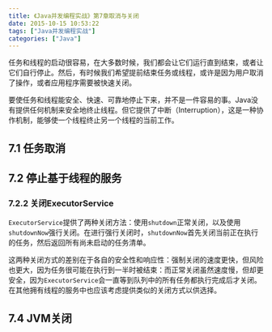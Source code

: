 ```yaml
---
title: 《Java并发编程实战》第7章取消与关闭
date: 2015-10-15 10:53:22
tags: ["Java并发编程实战"]
categories: ["Java"]
---
```


任务和线程的启动很容易，在大多数时候，我们都会让它们运行直到结束，或者让它们自行停止。然后，有时候我们希望提前结束任务或线程，或许是因为用户取消了操作，或者应用程序需要被快速关闭。

要使任务和线程能安全、快速、可靠地停止下来，并不是一件容易的事。Java没有提供任何机制来安全地终止线程。但它提供了中断（Interruption），这是一种协作机制，能够使一个线程终止另一个线程的当前工作。

<!--more-->

## 7.1 任务取消

## 7.2 停止基于线程的服务


### 7.2.2 关闭ExecutorService

`ExecutorService`提供了两种关闭方法：使用`shutdown`正常关闭，以及使用`shutdownNow`强行关闭。在进行强行关闭时，`shutdownNow`首先关闭当前正在执行的任务，然后返回所有尚未启动的任务清单。

这两种关闭方式的差别在于各自的安全性和响应性：强制关闭的速度更快，但风险也更大，因为任务很可能在执行到一半时被结束：而正常关闭虽然速度慢，但却更安全，因为`ExecutorService`会一直等到队列中的所有任务都执行完成后才关闭。在其他拥有线程的服务中也应该考虑提供类似的关闭方式以供选择。



## 7.4 JVM关闭
